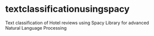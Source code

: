 # textclassificationusingspacy
Text classification of Hotel reviews using Spacy Library for advanced Natural Language Processing
